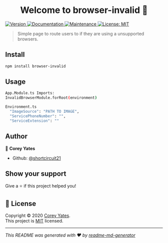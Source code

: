 <h1 align="center">Welcome to browser-invalid 👋</h1>
<p>
  <a href="https://www.npmjs.com/package/browser-invalid" target="_blank">
    <img alt="Version" src="https://img.shields.io/npm/v/browser-invalid.svg">
  </a>
  <a href="https://github.com/shortcircuit21/CoreyYatesWorkSpace/tree/master/corey-yates-workspace/projects/invalid-browser#readme" target="_blank">
    <img alt="Documentation" src="https://img.shields.io/badge/documentation-yes-brightgreen.svg" />
  </a>
  <a href="https://github.com/shortcircuit21/CoreyYatesWorkSpace/tree/master/corey-yates-workspace/projects/invalid-browser/graphs/commit-activity" target="_blank">
    <img alt="Maintenance" src="https://img.shields.io/badge/Maintained%3F-yes-green.svg" />
  </a>
  <a href="https://github.com/shortcircuit21/CoreyYatesWorkSpace/tree/master/corey-yates-workspace/projects/invalid-browser/blob/master/LICENSE" target="_blank">
    <img alt="License: MIT" src="https://img.shields.io/github/license/shortcircuit21/browser-invalid" />
  </a>
</p>

> Simple page to route users to if they are using a unsupported browsers.

## Install

```sh
npm install browser-invalid
```

## Usage

```sh
App.Module.ts Imports:
InvalidBrowserModule.forRoot(environment)

Environment.ts
  "ImageSource": "PATH TO IMAGE",
  "ServicePhoneNumber": "",
  "ServiceExtension": ""
```

## Author

👤 **Corey Yates**

* Github: [@shortcircuit21](https://github.com/shortcircuit21)

## Show your support

Give a ⭐️ if this project helped you!

## 📝 License

Copyright © 2020 [Corey Yates](https://github.com/shortcircuit21).<br />
This project is [MIT](https://github.com/shortcircuit21/CoreyYatesWorkSpace/tree/master/corey-yates-workspace/projects/invalid-browser/blob/master/LICENSE) licensed.

***
_This README was generated with ❤️ by [readme-md-generator](https://github.com/kefranabg/readme-md-generator)_